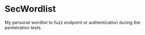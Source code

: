 # SecWordlist
My personal wordlist to fuzz endpoint or authentication during the pentetration tests.
